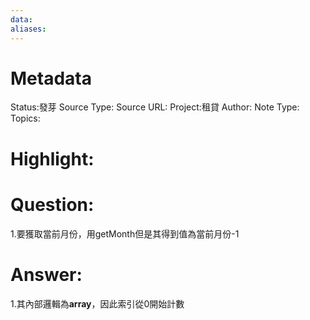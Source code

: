 ```yaml
---
data:
aliases:
---
```

# Metadata
Status:發芽
Source Type:
Source URL:
Project:租貸
Author:
Note Type:
Topics:


# Highlight:

# Question:
1.要獲取當前月份，用getMonth但是其得到值為當前月份-1
# Answer:
1.其內部邏輯為**array**，因此索引從0開始計數